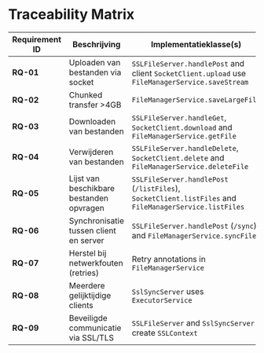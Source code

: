 # Traceability Matrix

| Requirement ID | Beschrijving | Implementatieklasse(s) | Testklasse(n) |
|----------------|-------------|------------------------|---------------|
| **RQ-01** | Uploaden van bestanden via socket | `SSLFileServer.handlePost` and client `SocketClient.upload` use `FileManagerService.saveStream` | `FileManagerServiceTest`, `NetworkFaultIntegrationTest` |
| **RQ-02** | Chunked transfer >4GB | `FileManagerService.saveLargeFile` | `FileManagerServiceTest` |
| **RQ-03** | Downloaden van bestanden | `SSLFileServer.handleGet`, `SocketClient.download` and `FileManagerService.getFile` | `FileManagerServiceTest` |
| **RQ-04** | Verwijderen van bestanden | `SSLFileServer.handleDelete`, `SocketClient.delete` and `FileManagerService.deleteFile` | `FileManagerServiceTest` |
| **RQ-05** | Lijst van beschikbare bestanden opvragen | `SSLFileServer.handlePost` (`/listFiles`), `SocketClient.listFiles` and `FileManagerService.listFiles` | `FileManagerServiceTest` |
| **RQ-06** | Synchronisatie tussen client en server | `SSLFileServer.handlePost` (`/sync`) and `FileManagerService.syncFiles` | `FileManagerServiceTest` |
| **RQ-07** | Herstel bij netwerkfouten (retries) | Retry annotations in `FileManagerService` | `NetworkFaultIntegrationTest` |
| **RQ-08** | Meerdere gelijktijdige clients | `SslSyncServer` uses `ExecutorService` | `ConcurrencyFileAccessTest`, `SslSyncServerTest` |
| **RQ-09** | Beveiligde communicatie via SSL/TLS | `SSLFileServer` and `SslSyncServer` create `SSLContext` | `SslSyncServerTest` |
